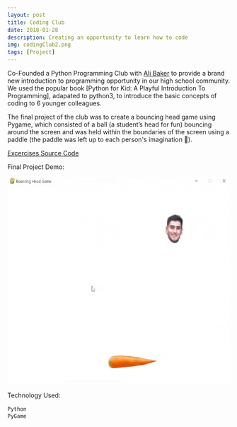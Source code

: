 ```yaml
---
layout: post
title: Coding Club
date: 2018-01-28
description: Creating an opportunity to learn how to code
img: codingClub2.png
tags: [Project]
---
```


Co-Founded a Python Programming Club with [Ali Baker] to provide a brand new introduction to programming opportunity in our high school community. We used the popular book [Python for Kid: A Playful Introduction To Programming], adapated to python3, to introduce the basic concepts of coding to 6 younger colleagues.

The final project of the club was to create a bouncing head game using Pygame, which consisted of a ball (a student’s head for fun) bouncing around the screen and was held within the boundaries of the screen using a paddle (the paddle was left up to each person's imagination 🥕).

[Excercises Source Code]

Final Project Demo:

<div class="gif-container">
  <img src="../assets/gif/bouncingHeadGame.gif" alt="Bouncing Head Game Demo" height="469px" width="598px"/>
</div>

Technology Used:

```
Python
PyGame
```

[ali baker]: https://www.linkedin.com/in/ali-baker-a17914172/
[excercises source code]: https://github.com/mohamed-tayeh/ABS-Programming-Club
